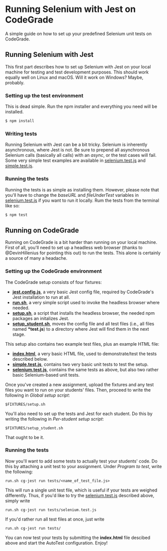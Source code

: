 # Running Selenium with Jest on CodeGrade

A simple guide on how to set up your predefined Selenium unit tests on CodeGrade.

## Running Selenium with Jest

This first part describes how to set up Selenium with Jest on your local machine for testing and test development purposes. This should work equally well on Linux and macOS. Will it work on Windows? Maybe, probably.

### Setting up the test environment

This is dead simple. Run the npm installer and everything you need will be installed.

```bash
$ npm install
```

### Writing tests

Running Selenium with Jest can be a bit tricky. Selenium is inherently asynchronous, where Jest is not. Be sure to prepend all asynchronous Selenium calls (basically all calls) with an *async*, or the test cases will fail. Some very simple test examples are available in [selenium.test.js](selenium.test.js) and [simple.test.js](simple.test.js). 

### Running the tests

Running the tests is as simple as installing them. However, please note that you'll have to change the *baseURL* and *fileUnderTest* variables in [selenium.test.js](selenium.test.js) if you want to run it locally. Rum the tests from the terminal like so:

```bash
$ npm test
```


## Running on CodeGrade

Running on CodeGrade is a bit harder than running on your local machine. First of all, you'll need to set up a headless web browser (thanks to @DevinHillenius for pointing this out) to run the tests. This alone is certainly a source of many a headache.

### Setting up the CodeGrade environment

The CodeGrade setup consists of four fixtures:

- **[jest.config.js](jest.config.js)**, a very basic Jest config file, required by CodeGrade's Jest installation to run at all.
- **[run.sh](run.sh)**, a very simple script used to invoke the headless browser where needed.
- **[setup.sh](setup.sh)**, a script that installs the headless browser, the needed npm packages an initalizes Jest.
- **[setup_student.sh](setup_student.sh)**, moves the config file and all test files (i.e., all files named __*test.js__) to a directory where Jest will find them in the next stage.

This setup also contains two example test files, plus an example HTML file:

- **[index.html](index.html)**, a very basic HTML file, used to demonstrate/test the tests described below.
- **[simple.test.js](simple.test.js)**, contains two very basic unit tests to test the setup.
- **[selenium.test.js](selenium.test.js)**, contains the same tests as above, but also two rather basic Selenium-based unit tests.

Once you've created a new assignment, upload the fixtures and any test files you want to run on your students' files. Then, proceed to write the following in *Global setup script*:

```
$FIXTURES/setup.sh
```

You'll also need to set up the tests and Jest for each student. Do this by writing the following in *Per-student setup script*:

```
$FIXTURES/setup_student.sh
```

That ought to be it.

### Running the tests

Now you'll want to add some tests to actually test your students' code. Do this by attaching a unit test to your assignment. Under *Program to test*, write the following:

```
run.sh cg-jest run tests/<name_of_test_file.js>
```

This will run a single unit test file, which is useful if your tests are weighed differently. Thus, if you'd like to try the [selenium.test.js](selenium.test.js) described above, simply write

```
run.sh cg-jest run tests/selenium.test.js
```

If you'd rather run all test files at once, just write

```
run.sh cg-jest run tests/
```

You can now test your tests by submitting the **index.html** file descibed above and start the AutoTest configuration. Enjoy!